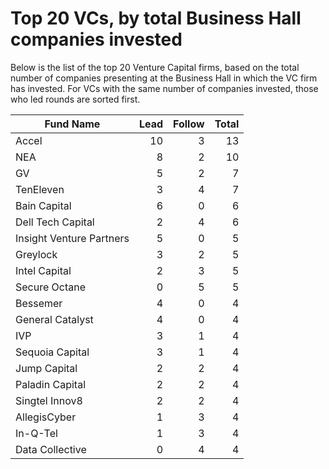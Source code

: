 # Top 20 VCs, by total Business Hall companies invested
Below is the list of the top 20 Venture Capital firms, based on the total number of companies presenting at the Business Hall in which the VC firm has invested. For VCs with the same number of companies invested, those who led rounds are sorted first.

| Fund Name                | Lead   | Follow |  Total |
| -------------------------|-------:|-------:|-------:|
| Accel                    | 10     | 3      | 13     |
| NEA                      | 8      | 2      | 10     |
| GV                       | 5      | 2      | 7      |
| TenEleven                | 3      | 4      | 7      |
| Bain Capital             | 6      | 0      | 6      |
| Dell Tech Capital        | 2      | 4      | 6      |
| Insight Venture Partners | 5      | 0      | 5      |
| Greylock                 | 3      | 2      | 5      |
| Intel Capital            | 2      | 3      | 5      |
| Secure Octane            | 0      | 5      | 5      |
| Bessemer                 | 4      | 0      | 4      |
| General Catalyst         | 4      | 0      | 4      |
| IVP                      | 3      | 1      | 4      |
| Sequoia Capital          | 3      | 1      | 4      |
| Jump Capital             | 2      | 2      | 4      |
| Paladin Capital          | 2      | 2      | 4      |
| Singtel Innov8           | 2      | 2      | 4      |
| AllegisCyber             | 1      | 3      | 4      |
| In-Q-Tel                 | 1      | 3      | 4      |
| Data Collective          | 0      | 4      | 4      |
